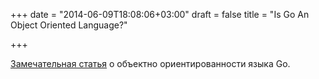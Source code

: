 +++
date = "2014-06-09T18:08:06+03:00"
draft = false
title = "Is Go An Object Oriented Language?"

+++

<p><a href="http://spf13.com/post/is-go-object-oriented">Замечательная статья</a> о объектно ориентированности языка Go.</p>

